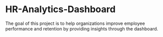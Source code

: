 # HR-Analytics-Dashboard
The goal of this project is to help organizations improve employee performance and retention by providing insights through the dashboard.

